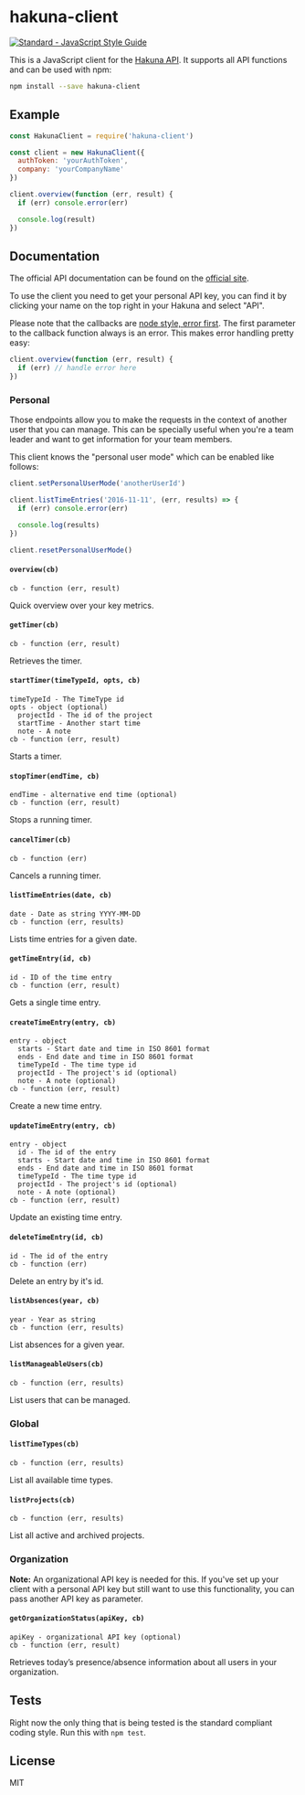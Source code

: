 # hakuna-client

[![Standard - JavaScript Style Guide](https://img.shields.io/badge/code%20style-standard-brightgreen.svg)](http://standardjs.com/)

This is a JavaScript client for the [Hakuna API](https://www.hakuna.ch/docs). It
supports all API functions and can be used with npm:

```bash
npm install --save hakuna-client
```

## Example

```javascript
const HakunaClient = require('hakuna-client')

const client = new HakunaClient({
  authToken: 'yourAuthToken',
  company: 'yourCompanyName'
})

client.overview(function (err, result) {
  if (err) console.error(err)

  console.log(result)
})
```

## Documentation

The official API documentation can be found on the [official site](https://www.hakuna.ch/docs).

To use the client you need to get your personal API key, you can find it by
clicking your name on the top right in your Hakuna and select "API".

Please note that the callbacks are [node style, error first](http://fredkschott.com/post/2014/03/understanding-error-first-callbacks-in-node-js/).
The first parameter to the callback function always is an error. This makes
error handling pretty easy:

```javascript
client.overview(function (err, result) {
  if (err) // handle error here
})
```

### Personal

Those endpoints allow you to make the requests in the context of another user
that you can manage. This can be specially useful when you're a team leader and
want to get information for your team members.

This client knows the "personal user mode" which can be enabled like follows:

```javascript
client.setPersonalUserMode('anotherUserId')

client.listTimeEntries('2016-11-11', (err, results) => {
  if (err) console.error(err)

  console.log(results)
})

client.resetPersonalUserMode()
```

#### `overview(cb)`

```
cb - function (err, result)
```

Quick overview over your key metrics.

#### `getTimer(cb)`

```
cb - function (err, result)
```

Retrieves the timer.

#### `startTimer(timeTypeId, opts, cb)`

```
timeTypeId - The TimeType id
opts - object (optional)
  projectId - The id of the project
  startTime - Another start time
  note - A note
cb - function (err, result)
```

Starts a timer.

#### `stopTimer(endTime, cb)`

```
endTime - alternative end time (optional)
cb - function (err, result)
```

Stops a running timer.

#### `cancelTimer(cb)`

```
cb - function (err)
```

Cancels a running timer.

#### `listTimeEntries(date, cb)`

```
date - Date as string YYYY-MM-DD
cb - function (err, results)
```

Lists time entries for a given date.

#### `getTimeEntry(id, cb)`

```
id - ID of the time entry
cb - function (err, result)
```

Gets a single time entry.

#### `createTimeEntry(entry, cb)`

```
entry - object
  starts - Start date and time in ISO 8601 format
  ends - End date and time in ISO 8601 format
  timeTypeId - The time type id
  projectId - The project's id (optional)
  note - A note (optional)
cb - function (err, result)
```

Create a new time entry.

#### `updateTimeEntry(entry, cb)`

```
entry - object
  id - The id of the entry
  starts - Start date and time in ISO 8601 format
  ends - End date and time in ISO 8601 format
  timeTypeId - The time type id
  projectId - The project's id (optional)
  note - A note (optional)
cb - function (err, result)
```

Update an existing time entry.

#### `deleteTimeEntry(id, cb)`

```
id - The id of the entry
cb - function (err)
```

Delete an entry by it's id.

#### `listAbsences(year, cb)`

```
year - Year as string
cb - function (err, results)
```

List absences for a given year.

#### `listManageableUsers(cb)`

```
cb - function (err, results)
```

List users that can be managed.

### Global

#### `listTimeTypes(cb)`

```
cb - function (err, results)
```

List all available time types.

#### `listProjects(cb)`

```
cb - function (err, results)
```

List all active and archived projects.

### Organization

**Note:** An organizational API key is needed for this. If you've set up your
client with a personal API key but still want to use this functionality, you can
pass another API key as parameter.

#### `getOrganizationStatus(apiKey, cb)`

```
apiKey - organizational API key (optional)
cb - function (err, result)
```

Retrieves today’s presence/absence information about all users in your
organization.

## Tests

Right now the only thing that is being tested is the standard compliant coding
style. Run this with `npm test`.

## License

MIT
